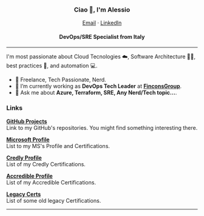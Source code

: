 <p align="center">
  <h3 align="center">Ciao 👋, I'm Alessio</h3>
</p>
<p align="center">
    <a href="mailto:alessio.filippin@gmail.com">Email</a>
    ·
    <a href="https://www.linkedin.com/in/alessio-filippin-54989695">LinkedIn</a>
</p>
<p align="center">
  <h4 align="center">DevOps/SRE Specialist from Italy</h4>
</p>

<hr/>

I'm most passionate about Cloud Tecnologies ☁️, Software Architecture 👷‍♀️, best practices 🧰, and automation 💻.

- 🤠 Freelance, Tech Passionate, Nerd.
- 🔭 I’m currently working as **DevOps Tech Leader** at **[FinconsGroup](https://www.finconsgroup.com/)**.
- 💬 Ask me about **Azure, Terraform, SRE, Any Nerd/Tech topic...**.

### Links
[**GitHub Projects**](https://github.com/alessiofilippin?tab=repositories) <br />Link to my GitHub's repositories. You might find something interesting there.
<br />


[**Microsoft Profile**](https://learn.microsoft.com/en-gb/users/alessiofilippin-9452/transcript/vneri62oll4lozv?source=docs&tab=credentials-tab) <br />List to my MS's Profile and Certifications.
<br />

[**Credly Profile**](https://www.credly.com/users/alessio-filippin.bd432726) <br />List of my Credly Certifications.
<br />

[**Accredible Profile**](https://www.credential.net/profile/alessiofilippin161307/wallet#gs.bgc33y) <br />List of my Accredible Certifications.
<br />

[**Legacy Certs**](https://drive.google.com/drive/folders/1sqCII8_DuZlRKsoOFdaYgw6gIRs0qJBG?usp=sharing) <br />List of some old legacy Certifications.
<br />

<hr/>

